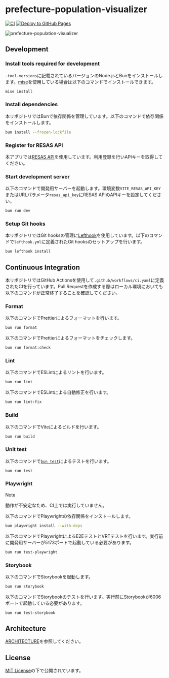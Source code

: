 # prefecture-population-visualizer

[![CI](https://github.com/3w36zj6/prefecture-population-visualizer/actions/workflows/ci.yaml/badge.svg?branch=main&event=push)](https://github.com/3w36zj6/prefecture-population-visualizer/actions/workflows/ci.yaml)
[![Deploy to GitHub Pages](https://github.com/3w36zj6/prefecture-population-visualizer/actions/workflows/cd.yaml/badge.svg?branch=main&event=push)](https://github.com/3w36zj6/prefecture-population-visualizer/actions/workflows/cd.yaml)

![prefecture-population-visualizer](https://github.com/3w36zj6/prefecture-population-visualizer/assets/52315048/aabfbd47-dd8b-492b-846f-949a4f108af0)

## Development

### Install tools required for development

[mise]: https://mise.jdx.dev/

`.tool-versions`に記載されているバージョンのNode.jsとBunをインストールします。[mise]を使用している場合は以下のコマンドでインストールできます。

```sh
mise install
```

### Install dependencies

本リポジトリではBunで依存関係を管理しています。以下のコマンドで依存関係をインストールします。

```sh
bun install --frozen-lockfile
```

### Register for RESAS API

[RESAS API]: https://opendata.resas-portal.go.jp/

本アプリでは[RESAS API]を使用しています。利用登録を行いAPIキーを取得してください。

### Start development server

以下のコマンドで開発用サーバーを起動します。環境変数`VITE_RESAS_API_KEY`またはURLパラメータ`resas_api_key`にRESAS APIのAPIキーを設定してください。

```sh
bun run dev
```

### Setup Git hooks

[lefthook]: https://github.com/evilmartians/lefthook

本リポジトリではGit hooksの管理に[Lefthook]を使用しています。以下のコマンドで`lefthook.yml`に定義されたGit hooksのセットアップを行います。

```sh
bun lefthook install
```

## Continuous Integration

本リポジトリではGitHub Actionsを使用して`.github/workflows/ci.yaml`に定義されたCIを行っています。Pull Requestを作成する際はローカル環境においても以下のコマンドが正常終了することを確認してください。

### Format

以下のコマンドでPrettierによるフォーマットを行います。

```sh
bun run format
```

以下のコマンドでPrettierによるフォーマットをチェックします。

```sh
bun run format:check
```

### Lint

以下のコマンドでESLintによるリントを行います。

```sh
bun run lint
```

以下のコマンドでESLintによる自動修正を行います。

```sh
bun run lint:fix
```

### Build

以下のコマンドでViteによるビルドを行います。

```sh
bun run build
```

### Unit test

以下のコマンドで[`bun test`](https://bun.sh/docs/cli/test)によるテストを行います。

```sh
bun run test
```

### Playwright

> [!NOTE]
> 動作が不安定なため、CI上では実行していません。

以下のコマンドでPlaywrightの依存関係をインストールします。

```sh
bun playwright install --with-deps
```

以下のコマンドでPlaywrightによるE2EテストとVRTテストを行います。実行前に開発用サーバーが5173ポートで起動している必要があります。

```sh
bun run test-playwright
```

### Storybook

以下のコマンドでStorybookを起動します。

```sh
bun run storybook
```

以下のコマンドでStorybookのテストを行います。実行前にStorybookが6006ポートで起動している必要があります。

```sh
bun run test-storybook
```

## Architecture

[ARCHITECTURE](./ARCHITECTURE.md)を参照してください。

## License

[MIT License](./LICENSE)の下で公開されています。
